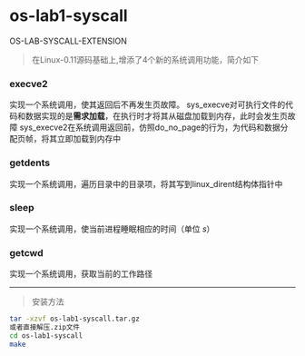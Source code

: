 # os-lab1-syscall
OS-LAB-SYSCALL-EXTENSION

>在Linux-0.11源码基础上,增添了4个新的系统调用功能，简介如下
### execve2
实现一个系统调用，使其返回后不再发生页故障。
sys_execve对可执行文件的代码和数据实现的是**需求加载**，在执行时才将其从磁盘加载到内存，此时会发生页故障
sys_execve2在系统调用返回前，仿照do_no_page的行为，为代码和数据分配页帧，将其立即加载到内存中

### getdents
实现一个系统调用，遍历目录中的目录项，将其写到linux_dirent结构体指针中

### sleep
实现一个系统调用，使当前进程睡眠相应的时间（单位 $s$）


### getcwd
实现一个系统调用，获取当前的工作路径

------

>安装方法
```bash
tar -xzvf os-lab1-syscall.tar.gz
或者直接解压.zip文件
cd os-lab1-syscall
make
```



